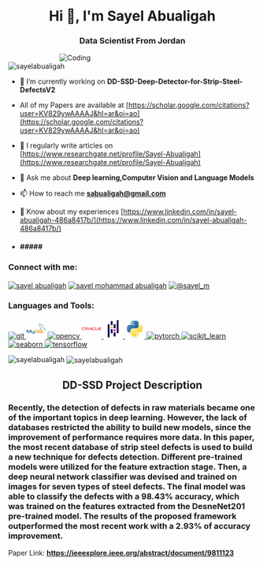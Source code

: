 <h1 align="center">Hi 👋, I'm Sayel Abualigah</h1>
<h3 align="center">Data Scientist From Jordan</h3>
<img align="right" alt="Coding" width="400" src="https://braze-marketing-assets.s3.amazonaws.com/images/Intuition-Issue/Not-Hype-Not-Magic-What-Human-Focused-AI-Really-Means-For-Customer-Engagement_1120x660.gif">

<p align="left"> <img src="https://komarev.com/ghpvc/?username=sayelabualigah&label=Profile%20views&color=0e75b6&style=flat" alt="sayelabualigah" /> </p>

- 🔭 I’m currently working on **DD-SSD-Deep-Detector-for-Strip-Steel-DefectsV2**

- All of my Papers are available at [https://scholar.google.com/citations?user=KV829ywAAAAJ&hl=ar&oi=ao](https://scholar.google.com/citations?user=KV829ywAAAAJ&hl=ar&oi=ao)

- 📝 I regularly write articles on [https://www.researchgate.net/profile/Sayel-Abualigah](https://www.researchgate.net/profile/Sayel-Abualigah)

- 💬 Ask me about **Deep learning,Computer Vision and Language Models**

- 📫 How to reach me **sabualigah@gmail.com**

- 📄 Know about my experiences [https://www.linkedin.com/in/sayel-abualigah-486a8417b/](https://www.linkedin.com/in/sayel-abualigah-486a8417b/)

- ##### **#####**

<h3 align="left">Connect with me:</h3>
<p align="left">
<a href="https://linkedin.com/in/sayel abualigah" target="blank"><img align="center" src="https://raw.githubusercontent.com/rahuldkjain/github-profile-readme-generator/master/src/images/icons/Social/linked-in-alt.svg" alt="sayel abualigah" height="30" width="40" /></a>
<a href="https://fb.com/sayel mohammad abualigah" target="blank"><img align="center" src="https://raw.githubusercontent.com/rahuldkjain/github-profile-readme-generator/master/src/images/icons/Social/facebook.svg" alt="sayel mohammad abualigah" height="30" width="40" /></a>
<a href="https://medium.com/@sayel_m" target="blank"><img align="center" src="https://raw.githubusercontent.com/rahuldkjain/github-profile-readme-generator/master/src/images/icons/Social/medium.svg" alt="@sayel_m" height="30" width="40" /></a>
</p>

<h3 align="left">Languages and Tools:</h3>
<p align="left"> <a href="https://git-scm.com/" target="_blank" rel="noreferrer"> <img src="https://www.vectorlogo.zone/logos/git-scm/git-scm-icon.svg" alt="git" width="40" height="40"/> </a> <a href="https://www.mysql.com/" target="_blank" rel="noreferrer"> <img src="https://raw.githubusercontent.com/devicons/devicon/master/icons/mysql/mysql-original-wordmark.svg" alt="mysql" width="40" height="40"/> </a> <a href="https://opencv.org/" target="_blank" rel="noreferrer"> <img src="https://www.vectorlogo.zone/logos/opencv/opencv-icon.svg" alt="opencv" width="40" height="40"/> </a> <a href="https://www.oracle.com/" target="_blank" rel="noreferrer"> <img src="https://raw.githubusercontent.com/devicons/devicon/master/icons/oracle/oracle-original.svg" alt="oracle" width="40" height="40"/> </a> <a href="https://pandas.pydata.org/" target="_blank" rel="noreferrer"> <img src="https://raw.githubusercontent.com/devicons/devicon/2ae2a900d2f041da66e950e4d48052658d850630/icons/pandas/pandas-original.svg" alt="pandas" width="40" height="40"/> </a> <a href="https://www.python.org" target="_blank" rel="noreferrer"> <img src="https://raw.githubusercontent.com/devicons/devicon/master/icons/python/python-original.svg" alt="python" width="40" height="40"/> </a> <a href="https://pytorch.org/" target="_blank" rel="noreferrer"> <img src="https://www.vectorlogo.zone/logos/pytorch/pytorch-icon.svg" alt="pytorch" width="40" height="40"/> </a> <a href="https://scikit-learn.org/" target="_blank" rel="noreferrer"> <img src="https://upload.wikimedia.org/wikipedia/commons/0/05/Scikit_learn_logo_small.svg" alt="scikit_learn" width="40" height="40"/> </a> <a href="https://seaborn.pydata.org/" target="_blank" rel="noreferrer"> <img src="https://seaborn.pydata.org/_images/logo-mark-lightbg.svg" alt="seaborn" width="40" height="40"/> </a> <a href="https://www.tensorflow.org" target="_blank" rel="noreferrer"> <img src="https://www.vectorlogo.zone/logos/tensorflow/tensorflow-icon.svg" alt="tensorflow" width="40" height="40"/> </a> </p>

<p><img align="left" src="https://github-readme-stats.vercel.app/api/top-langs?username=sayelabualigah&show_icons=true&locale=en&layout=compact" alt="sayelabualigah" /></p>

<p>&nbsp;<img align="center" src="https://github-readme-stats.vercel.app/api?username=sayelabualigah&show_icons=true&locale=en" alt="sayelabualigah" /></p>

<h2 align="center">DD-SSD Project Description</h2>
<h3 align="left">Recently, the detection of defects in raw materials became one of the important topics in deep learning. However, the lack of databases restricted the ability to build new models, since the improvement of performance requires more data. In this paper, the most recent database of strip steel defects is used to build a new technique for defects detection. Different pre-trained models were utilized for the feature extraction stage. Then, a deep neural network classifier was devised and trained on images for seven types of steel defects. The final model was able to classify the defects with a 98.43% accuracy, which was trained on the features extracted from the DesneNet201 pre-trained model. The results of the proposed framework outperformed the most recent work with a 2.93% of accuracy improvement.</h3>

Paper Link: **https://ieeexplore.ieee.org/abstract/document/9811123**

